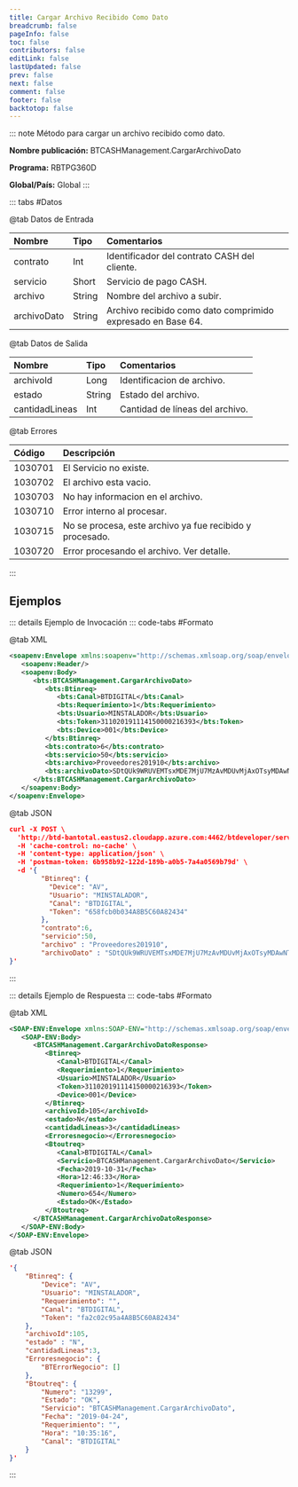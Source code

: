 ```yaml
---
title: Cargar Archivo Recibido Como Dato
breadcrumb: false
pageInfo: false
toc: false
contributors: false
editLink: false
lastUpdated: false
prev: false
next: false
comment: false
footer: false
backtotop: false
---
```


<!-- ABRE DATOS DEL MÉTODO -->
::: note Método para cargar un archivo recibido como dato.

**Nombre publicación:** BTCASHManagement.CargarArchivoDato

**Programa:** RBTPG360D

**Global/País:** Global
:::
<!-- CIERRA DATOS DEL MÉTODO -->

<!-- ABRE TABLA DE DATOS -->
::: tabs #Datos 

@tab Datos de Entrada

Nombre | Tipo | Comentarios
:--------- | :--------- | :---------
contrato | Int | Identificador del contrato CASH del cliente.
servicio | Short | Servicio de pago CASH.
archivo | String | Nombre del archivo a subir.
archivoDato | String | Archivo recibido como dato comprimido expresado en Base 64.

@tab Datos de Salida

Nombre | Tipo | Comentarios
:--------- | :----------- | :-----------
archivoId | Long | Identificacion de archivo.
estado | String | Estado del archivo.
cantidadLineas | Int | Cantidad de líneas del archivo.

@tab Errores

Código | Descripción
:--------- | :-----------
1030701 | El Servicio no existe.
1030702 | El archivo esta vacio.
1030703 | No hay informacion en el archivo.
1030710 | Error interno al procesar.
1030715 | No se procesa, este archivo ya fue recibido y procesado.
1030720 | Error procesando el archivo. Ver detalle.
::: 
<!-- CIERRA TABLA DE DATOS -->

## **Ejemplos**

<!-- ABRE EJEMPLO DE INVOCACIÓN -->
::: details Ejemplo de Invocación 
::: code-tabs #Formato

@tab XML
```xml
<soapenv:Envelope xmlns:soapenv="http://schemas.xmlsoap.org/soap/envelope/" xmlns:bts="http://uy.com.dlya.bantotal/BTSOA/">
   <soapenv:Header/>
   <soapenv:Body>
      <bts:BTCASHManagement.CargarArchivoDato>
         <bts:Btinreq>
            <bts:Canal>BTDIGITAL</bts:Canal>
            <bts:Requerimiento>1</bts:Requerimiento>
            <bts:Usuario>MINSTALADOR</bts:Usuario>
            <bts:Token>311020191114150000216393</bts:Token>
            <bts:Device>001</bts:Device>
         </bts:Btinreq>
         <bts:contrato>6</bts:contrato>
         <bts:servicio>50</bts:servicio>
         <bts:archivo>Proveedores201910</bts:archivo>
         <bts:archivoDato>SDtQUk9WRUVEMTsxMDE7MjU7MzAvMDUvMjAxOTsyMDAwNTE4NDgxOzsyOwpEOzI7NDQ2Njg4NTUxMTsgREFOSUVMIFNBUlJ</bts:archivoDato>
      </bts:BTCASHManagement.CargarArchivoDato>
   </soapenv:Body>
</soapenv:Envelope>
```

@tab JSON
```json
curl -X POST \
  'http://btd-bantotal.eastus2.cloudapp.azure.com:4462/btdeveloper/servlet/com.dlya.bantotal.odwsbt_BTCASHManagement_v1?CargarArchivoDato \
  -H 'cache-control: no-cache' \
  -H 'content-type: application/json' \
  -H 'postman-token: 6b958b92-122d-189b-a0b5-7a4a0569b79d' \
  -d '{
        "Btinreq": {
          "Device": "AV",
          "Usuario": "MINSTALADOR",
          "Canal": "BTDIGITAL",
          "Token": "658fcb0b034A8B5C60A82434"
        },
		"contrato":6,
		"servicio":50,
		"archivo" : "Proveedores201910",
		"archivoDato" : "SDtQUk9WRUVEMTsxMDE7MjU7MzAvMDUvMjAxOTsyMDAwNTE4NDgxOzsyOwpEOzI7NDQ2Njg4NTUxMTsgREFOSUVMIFNBUlJ"
}'
```
:::
<!-- CIERRA EJEMPLO DE INVOCACIÓN -->

<!-- ABRE EJEMPLO DE RESPUESTA -->
::: details Ejemplo de Respuesta 
::: code-tabs #Formato

@tab XML
```xml
<SOAP-ENV:Envelope xmlns:SOAP-ENV="http://schemas.xmlsoap.org/soap/envelope/" xmlns:xsd="http://www.w3.org/2001/XMLSchema" xmlns:SOAP-ENC="http://schemas.xmlsoap.org/soap/encoding/" xmlns:xsi="http://www.w3.org/2001/XMLSchema-instance">
   <SOAP-ENV:Body>
      <BTCASHManagement.CargarArchivoDatoResponse>
         <Btinreq>
            <Canal>BTDIGITAL</Canal>
            <Requerimiento>1</Requerimiento>
            <Usuario>MINSTALADOR</Usuario>
            <Token>311020191114150000216393</Token>
            <Device>001</Device>
         </Btinreq>
         <archivoId>105</archivoId>
         <estado>N</estado>
         <cantidadLineas>3</cantidadLineas>
         <Erroresnegocio></Erroresnegocio>
         <Btoutreq>
            <Canal>BTDIGITAL</Canal>
            <Servicio>BTCASHManagement.CargarArchivoDato</Servicio>
            <Fecha>2019-10-31</Fecha>
            <Hora>12:46:33</Hora>
            <Requerimiento>1</Requerimiento>
            <Numero>654</Numero>
            <Estado>OK</Estado>
         </Btoutreq>
      </BTCASHManagement.CargarArchivoDatoResponse>
   </SOAP-ENV:Body>
</SOAP-ENV:Envelope>
```

@tab JSON
```json
'{
	"Btinreq": {
		"Device": "AV",
		"Usuario": "MINSTALADOR",
		"Requerimiento": "",
		"Canal": "BTDIGITAL",
		"Token": "fa2c02c95a4A8B5C60A82434"
	},
	"archivoId":105,
	"estado" : "N",
	"cantidadLineas":3,
	"Erroresnegocio": {
        "BTErrorNegocio": []
    },
    "Btoutreq": {
        "Numero": "13299",
        "Estado": "OK",
        "Servicio": "BTCASHManagement.CargarArchivoDato",
        "Fecha": "2019-04-24",
        "Requerimiento": "",
        "Hora": "10:35:16",
        "Canal": "BTDIGITAL"
    }
}'
```
::: 
<!-- CIERRA EJEMPLO DE RESPUESTA -->